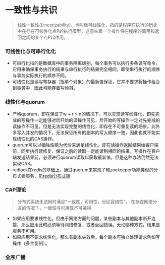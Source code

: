 # 一致性与共识

> 线性一致性(Linearizability)，也叫做可线性化，指的是程序在执行的历史中在存在可线性化点P的执行模型，这意味着一个操作将在程序的调用和返回之间的某个点P起作用。


### 可线性化与可串行化化

* 可串行化指的是数据库中的事务隔离级别，每个事务可以执行多条读写命令，它用来确保事务执行的结果与串行执行的结果完全相同，即使串行执行的顺序与事务实际执行的顺序不同。
* 可线性化是读写寄存器（指单个对象）的最新值保证，它并不要求将操作组合到事务中，因此可能存着写倾斜。

### 线性化与quorum

* 严格quorum，即在保证了w + r > n的情况下，可以实现读写线性化，即先完成的写操作一定能够对后开始的读操作可见，后开始的写操作一定对先完成的读操作不可见。但是无法实现完整的线性化，即存在不可重复读的场景。此外多写入并发的情况下，无法保证所有的副本的写入顺序一致，因此也就不能实现线性化的CAS操作。
* quorum可以以牺牲性能为代价来满足线性化，即在读操作返回结果给客户端前，同步执行读修复，保证之后的读取一定能读到相同的结果。写操作在客户端发送结果前，必须进行quorum读取以获取最新值。但是这种办法仍然无法实现CAS。
* redlock在redis的基础上，通过quorum来实现了和zookeeper功能类似的分布式锁服务，见[redis分布式锁](/projects/redis_lock.md)

### CAP理论

> 分布式系统无法同时满足“一致性，可用性，分区容错性”， 在存在网络分区的情况下，一致性与可用性不可兼得

* 如果应用要求线性化，但由于网络方面的问题，某些副本与其他副本断开连接，那么应用此时必须等待网络修复，或者返回错误。无论哪种方式，结果是服务不可用。
* 如果应用不要求线性化，那么有副本失效后，每个副本可独立处理请求例如写操作（多主复制）。

### 全序广播

